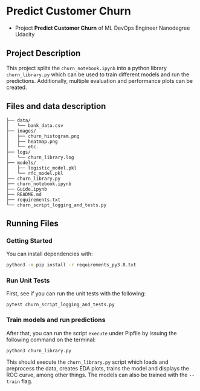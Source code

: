 # Predict Customer Churn

- Project **Predict Customer Churn** of ML DevOps Engineer Nanodegree Udacity

## Project Description
This project splits the `churn_notebook.ipynb` into a python library `churn_library.py` which can be used to train different models and run the predictions. Additionally, multiple evaluation and performance plots can be created.

## Files and data description
```
├── data/
│   └── bank_data.csv
├── images/
│   ├── churn_histogram.png
│   ├── heatmap.png
│   └── etc.
├── logs/
│   └── churn_library.log
├── models/
│   ├── logistic_model.pkl
│   └── rfc_model.pkl
├── churn_library.py
├── churn_notebook.ipynb
├── Guide.ipynb
├── README.md
├── requirements.txt
└── churn_script_logging_and_tests.py
```

## Running Files
### Getting Started
You can install dependencies with:
```bash
python3 -m pip install -r requirements_py3.8.txt
```
### Run Unit Tests
First, see if you can run the unit tests with the following:
```shell
pytest churn_script_logging_and_tests.py
```

### Train models and run predictions
After that, you can run the script `execute` under Pipfile by issuing the following command on the terminal:
```shell
python3 churn_library.py
```

This should execute the `churn_library.py` script which loads and preprocess the data, creates EDA plots, trains the model and displays the ROC curve, among other things. The models can also be trained with the `--train` flag.
